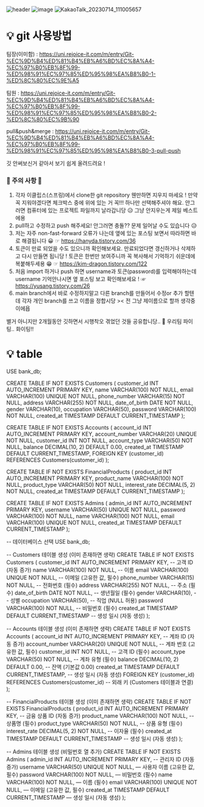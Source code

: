 ![header](https://capsule-render.vercel.app/api?type=Cylinder&color=1E9133&height=200&section=header&text=clover_pay&fontSize=60&fontColor=705A64&stroke=3A2F32&strokeWidth=2&animation=twinkling)
![image](https://github.com/jun981125/bank_web_project/assets/139423925/64dc2c69-20f4-44b3-bfa4-1c581a559617)
![KakaoTalk_20230714_111005657](https://github.com/jun981125/bank_web_project/assets/138744937/b9c887ec-a0fd-4fb5-bf48-428bde03daa9)


# 💡 git 사용방법
팀장(이미함) : https://uni.rejoice-it.com/m/entry/Git-%EC%9D%B4%ED%81%B4%EB%A6%BD%EC%8A%A4-%EC%97%B0%EB%8F%99-%ED%98%91%EC%97%85%ED%95%98%EA%B8%B0-1-%ED%8C%80%EC%9E%A5 

  팀원 : https://uni.rejoice-it.com/m/entry/Git-%EC%9D%B4%ED%81%B4%EB%A6%BD%EC%8A%A4-%EC%97%B0%EB%8F%99-%ED%98%91%EC%97%85%ED%95%98%EA%B8%B0-2-%ED%8C%80%EC%9B%90
  
  pull&push&merge :  https://uni.rejoice-it.com/m/entry/Git-%EC%9D%B4%ED%81%B4%EB%A6%BD%EC%8A%A4-%EC%97%B0%EB%8F%99-%ED%98%91%EC%97%85%ED%95%98%EA%B8%B0-3-pull-push
  
  깃 안써보신거 같아서 보기 쉽게 올려드려요 ! 

### 🚫 주의 사항 🚫
1. 각자 이클립스(스프링)에서 clone한 git repository 웬만하면 지우지 마세요 ! 만약 꼭 지워야겠다면 체크박스 중에 위에 있는 거 꼭!!! 하나만 선택해주셔야 해요. 안그러면 컴퓨터에 있는 프로젝트 파일까지 날라갑니당 😥 그냥 안지우는게 제일 베스트에용
2. pull하고 수정하고 push 해주세요! 안그러면 충돌?? 문제 일어날 수도 있습니다 😥
3. 저는 자주 non-fast-forward 오류가 나는데 옆에 있는 포스팅 보면서 따라하면 바로 해결됩니다 😀  ☞ https://hanyda.tistory.com/36
4. 토큰이 만료 되었을 수도 있으니까 확인해보세요. 만료되었다면 갱신하거나 삭제하고 다시 만들면 됩니당 ! 토큰은 한번만 보여주니까 꼭 복사해서 기억하기 쉬운데에 복붙해두세용 😁 ☞ https://kim-dragon.tistory.com/122
5. 처음 import 하거나 push 하면 username과 토큰(password)를 입력해야하는데 username 기억안나시면 옆 포스팅 보고 확인해보세요 ! ☞ https://yusang.tistory.com/26
6. main branch에서 바로 수정하지말고 다른 branch를 만들어서 수정or 추가 할텐데 각자 개인 branch를 쓰고 이름을 정합시당 >< 전 그냥 제이름으로 할까 생각중이에욥

  별거 아니지만 2개월동안 깃하면서 시행착오 겪었던 것들 공유합니당.. 🐷 우리팀 파이팅..  화이팅!!

# 💡 table
USE bank_db;

CREATE TABLE IF NOT EXISTS Customers (
    customer_id INT AUTO_INCREMENT PRIMARY KEY,
    name VARCHAR(100) NOT NULL,
    email VARCHAR(100) UNIQUE NOT NULL,
    phone_number VARCHAR(15) NOT NULL,
    address VARCHAR(255) NOT NULL,
    date_of_birth DATE NOT NULL,
    gender VARCHAR(10),
    occupation VARCHAR(50),
    password VARCHAR(100) NOT NULL,
    created_at TIMESTAMP DEFAULT CURRENT_TIMESTAMP
);

CREATE TABLE IF NOT EXISTS Accounts (
    account_id INT AUTO_INCREMENT PRIMARY KEY,
    account_number VARCHAR(20) UNIQUE NOT NULL,
    customer_id INT NOT NULL,
    account_type VARCHAR(50) NOT NULL,
    balance DECIMAL(10, 2) DEFAULT 0.00,
    created_at TIMESTAMP DEFAULT CURRENT_TIMESTAMP,
    FOREIGN KEY (customer_id) REFERENCES Customers(customer_id)
);

CREATE TABLE IF NOT EXISTS FinancialProducts (
    product_id INT AUTO_INCREMENT PRIMARY KEY,
    product_name VARCHAR(100) NOT NULL,
    product_type VARCHAR(50) NOT NULL,
    interest_rate DECIMAL(5, 2) NOT NULL,
    created_at TIMESTAMP DEFAULT CURRENT_TIMESTAMP
);

CREATE TABLE IF NOT EXISTS Admins (
    admin_id INT AUTO_INCREMENT PRIMARY KEY,
    username VARCHAR(50) UNIQUE NOT NULL,
    password VARCHAR(100) NOT NULL,
    name VARCHAR(100) NOT NULL,
    email VARCHAR(100) UNIQUE NOT NULL,
    created_at TIMESTAMP DEFAULT CURRENT_TIMESTAMP
);







-- 데이터베이스 선택
USE bank_db;

-- Customers 테이블 생성 (이미 존재하면 생략)
CREATE TABLE IF NOT EXISTS Customers (
    customer_id INT AUTO_INCREMENT PRIMARY KEY, -- 고객 ID (자동 증가)
    name VARCHAR(100) NOT NULL, -- 이름
    email VARCHAR(100) UNIQUE NOT NULL, -- 이메일 (고유한 값, 필수)
    phone_number VARCHAR(15) NOT NULL, -- 전화번호 (필수)
    address VARCHAR(255) NOT NULL, -- 주소 (필수)
    date_of_birth DATE NOT NULL, -- 생년월일 (필수)
    gender VARCHAR(10), -- 성별
    occupation VARCHAR(50), -- 직업 (NULL 허용)
    password VARCHAR(100) NOT NULL, -- 비밀번호 (필수)
    created_at TIMESTAMP DEFAULT CURRENT_TIMESTAMP -- 생성 일시 (자동 생성)
);

-- Accounts 테이블 생성 (이미 존재하면 생략)
CREATE TABLE IF NOT EXISTS Accounts (
    account_id INT AUTO_INCREMENT PRIMARY KEY, -- 계좌 ID (자동 증가)
    account_number VARCHAR(20) UNIQUE NOT NULL, -- 계좌 번호 (고유한 값, 필수)
    customer_id INT NOT NULL, -- 고객 ID (필수)
    account_type VARCHAR(50) NOT NULL, -- 계좌 유형 (필수)
    balance DECIMAL(10, 2) DEFAULT 0.00, -- 잔액 (기본값 0.00)
    created_at TIMESTAMP DEFAULT CURRENT_TIMESTAMP, -- 생성 일시 (자동 생성)
    FOREIGN KEY (customer_id) REFERENCES Customers(customer_id) -- 외래 키 (Customers 테이블과 연결)
);

-- FinancialProducts 테이블 생성 (이미 존재하면 생략)
CREATE TABLE IF NOT EXISTS FinancialProducts (
    product_id INT AUTO_INCREMENT PRIMARY KEY, -- 금융 상품 ID (자동 증가)
    product_name VARCHAR(100) NOT NULL, -- 상품명 (필수)
    product_type VARCHAR(50) NOT NULL, -- 상품 유형 (필수)
    interest_rate DECIMAL(5, 2) NOT NULL, -- 이자율 (필수)
    created_at TIMESTAMP DEFAULT CURRENT_TIMESTAMP -- 생성 일시 (자동 생성)
);

-- Admins 테이블 생성 (비밀번호 열 추가)
CREATE TABLE IF NOT EXISTS Admins (
    admin_id INT AUTO_INCREMENT PRIMARY KEY, -- 관리자 ID (자동 증가)
    username VARCHAR(50) UNIQUE NOT NULL, — 사용자 이름 (고유한 값, 필수)
    password VARCHAR(100) NOT NULL, — 비밀번호 (필수)
    name VARCHAR(100) NOT NULL, — 이름 (필수)
    email VARCHAR(100) UNIQUE NOT NULL, — 이메일 (고유한 값, 필수)
    created_at TIMESTAMP DEFAULT CURRENT_TIMESTAMP — 생성 일시 (자동 생성)
);
